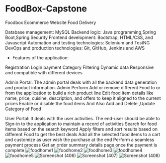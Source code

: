 # FoodBox-Capstone
Foodbox Ecommerce Website Food Delivery

Database management: MySQL 
Backend logic: Java programming,Spring Boot,Spring Security
Frontend development:  Bootstrap, HTML/CSS, and Javascript
Automation and testing technologies: Selenium and TestNG
DevOps and production technologies: Git, GitHub, Jenkins and AWS

* Features of the application:

Registration
Login
payment 
Category
Filtering
Dynamic data
Responsive and compatible with different devices

Admin Portal:
The admin portal deals with all the backend data generation and product information. Admin Perform
Add or remove different Food to or from the application to build a rich product line
Edit food item details like name, price, cuisine, description, and offers to keep it aligned to the current prices
Enable or disable the food items And Also Add and Delete ,Update Category  of Food


User Portal:
It deals with the user activities. The end-user should be able to
Sign-in to the application to maintain a record of activities Search for food items based on the search keyword
Apply filters and sort results based on different Food to get the best deals
Add all the selected food items to a cart and customize  as user wish the purchase at the end
Perform a seamless payment process
Get an order summary details page once the payment is complete
![foodhome1](https://user-images.githubusercontent.com/77641172/141955922-42cc4ddc-fb2d-48d5-b8bd-65d6b72ea413.png)
![foodhome2](https://user-images.githubusercontent.com/77641172/141955955-2951b394-9285-4efe-be39-595fcdc57a10.png)
![foodhome3](https://user-images.githubusercontent.com/77641172/141955980-d8f94fe1-7148-48ab-8d53-d7584184117b.png)
![foodhome4](https://user-images.githubusercontent.com/77641172/141955999-7b128abd-310c-48d5-af61-34f4e79695b0.png)
![foodhome5](https://user-images.githubusercontent.com/77641172/141956017-3fbc18f2-10c2-401d-b9e8-9b6f84e7cbf5.png)
![Screenshot (406)](https://user-images.githubusercontent.com/77641172/141956039-11050da5-7537-459b-a060-305341022c29.png)
![Screenshot (407)](https://user-images.githubusercontent.com/77641172/141956056-e4d83895-a750-4730-896b-d573818fc268.png)
![Screenshot (408)](https://user-images.githubusercontent.com/77641172/141956069-333355b6-732d-4f2a-a6bc-e0af065375b0.png)



